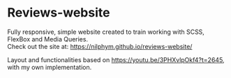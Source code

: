 # Reviews-website
Fully responsive, simple website created to train working with SCSS, FlexBox and Media Queries.  
Check out the site at: https://nilphym.github.io/reviews-website/ 
  
Layout and functionalities based on https://youtu.be/3PHXvlpOkf4?t=2645, with my own implementation.
